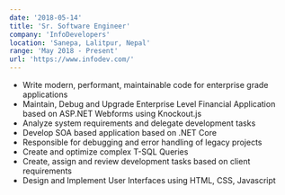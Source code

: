 ```yaml
---
date: '2018-05-14'
title: 'Sr. Software Engineer'
company: 'InfoDevelopers'
location: 'Sanepa, Lalitpur, Nepal'
range: 'May 2018 - Present'
url: 'https://www.infodev.com/'
---
```


- Write modern, performant, maintainable code for enterprise grade applications
- Maintain, Debug and Upgrade Enterprise Level Financial Application based on ASP.NET Webforms using Knockout.js
- Analyze system requirements and delegate development tasks
- Develop SOA based application based on .NET Core
- Responsible for debugging and error handling of legacy projects
- Create and optimize complex T-SQL Queries
- Create, assign and review development tasks based on client requirements
- Design and Implement User Interfaces using HTML, CSS, Javascript